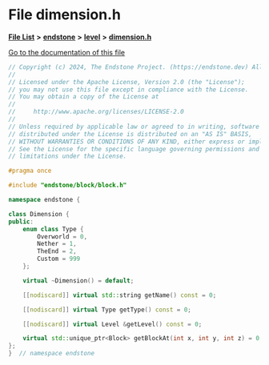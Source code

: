

# File dimension.h

[**File List**](files.md) **>** [**endstone**](dir_6cf277b678674f97c7a2b6b3b2447b33.md) **>** [**level**](dir_8e239ca1e5fd0d936d66a30330d3a329.md) **>** [**dimension.h**](dimension_8h.md)

[Go to the documentation of this file](dimension_8h.md)


```C++
// Copyright (c) 2024, The Endstone Project. (https://endstone.dev) All Rights Reserved.
//
// Licensed under the Apache License, Version 2.0 (the "License");
// you may not use this file except in compliance with the License.
// You may obtain a copy of the License at
//
//     http://www.apache.org/licenses/LICENSE-2.0
//
// Unless required by applicable law or agreed to in writing, software
// distributed under the License is distributed on an "AS IS" BASIS,
// WITHOUT WARRANTIES OR CONDITIONS OF ANY KIND, either express or implied.
// See the License for the specific language governing permissions and
// limitations under the License.

#pragma once

#include "endstone/block/block.h"

namespace endstone {

class Dimension {
public:
    enum class Type {
        Overworld = 0,
        Nether = 1,
        TheEnd = 2,
        Custom = 999
    };

    virtual ~Dimension() = default;

    [[nodiscard]] virtual std::string getName() const = 0;

    [[nodiscard]] virtual Type getType() const = 0;

    [[nodiscard]] virtual Level &getLevel() const = 0;

    virtual std::unique_ptr<Block> getBlockAt(int x, int y, int z) = 0;
};
}  // namespace endstone
```



